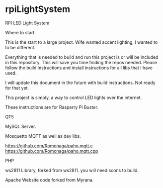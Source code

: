 # rpiLightSystem
RPI LED Light System

Where to start.

This is the start to a large project.  Wife wanted accent lighting, I wanted to to be different.  

Everything that is needed to build and run this project is or will be included in this repository. This will save you time finding the repos needed.  Please follow the build instructions and install instructions for all libs that I have used.

I will update this document in the future with build instructions.  Not ready for that yet.

This project is simply, a way to control LED lights over the internet.

These instructions are for Rasperry Pi Buster.


QT5

MySQL Server.

Mosquetto MQTT as well as dev libs.

  https://github.com/Romonaga/paho.mqtt.c
  https://github.com/Romonaga/paho.mqtt.cpp

PHP

ws2811 Library, forked from ws2811.
  you will need scons to build.

Apache
  Website code forked from Myrana.

